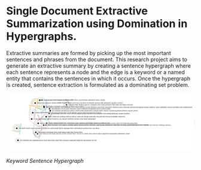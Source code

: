 # Single Document Extractive Summarization using Domination in Hypergraphs.

Extractive summaries are formed by picking up the most important sentences and phrases from the document. This research project aims to generate an extractive summary by creating a sentence hypergraph where each sentence represents a node and the edge is a keyword or a named entity that contains the sentences in which it occurs. Once the hypergraph is created, sentence extraction is formulated as a dominating set problem.

![hypergraph image](https://github.com/aabhapingle/summarization-using-domination-in-hypergraphs-/blob/main/hypergraph.jpeg)

*Keyword Sentence Hypergraph*
